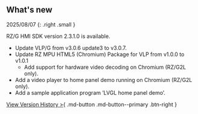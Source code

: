 ## What's new

2025/08/07
{: .right .small }

RZ/G HMI SDK version 2.3.1.0 is available.

- Update VLP/G from v3.0.6 update3 to v3.0.7.
- Update RZ MPU HTML5 (Chromium) Package for VLP from v1.0.0 to v1.0.1
	- Add support for hardware video decoding on Chromium (RZ/G2L only).
- Add a video player to home panel demo running on Chromium (RZ/G2L only).
- Add a sample application program ’LVGL home panel demo’.

[View Version History >](history/index.md){ .md-button .md-button--primary .btn-right }
